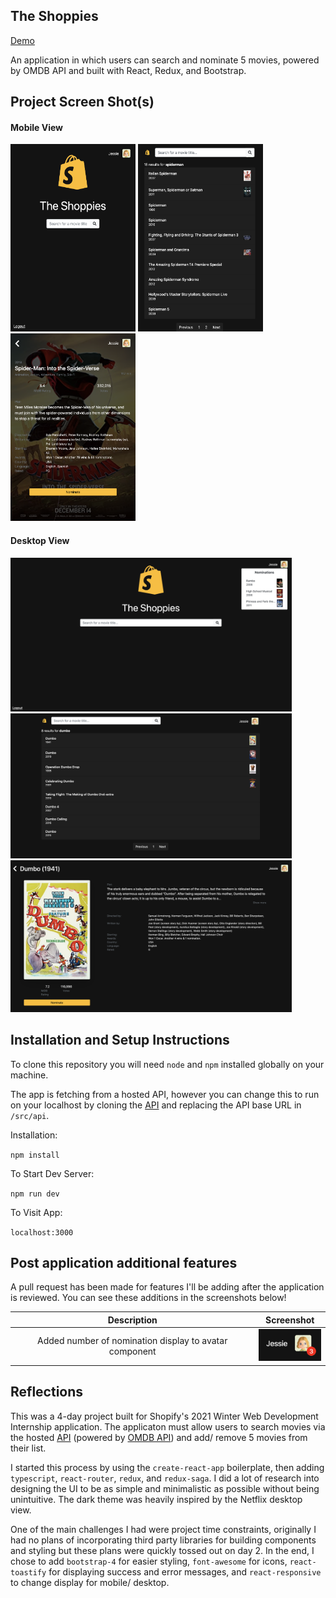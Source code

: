 ## The Shoppies 
[Demo](https://the-shoppies-award.herokuapp.com/welcome)

An application in which users can search and nominate 5 movies, powered by OMDB API and built with React, Redux, and Bootstrap.

## Project Screen Shot(s)

#### Mobile View
<p float="left">
  <img src="src/assets/screenshots/HomeScreen.png" alt="Home Screen Mobile" width="200" height="300"/>
  <img src="src/assets/screenshots/SearchResultsScreen.png" alt="Search Results Screen Mobile" width="200" height="300"/>
  <img src="src/assets/screenshots/MovieInfoScreenMobile.png" alt="Movie Info Screen Mobile" width="200" height="300"/>
</p>

#### Desktop View
<img src="src/assets/screenshots/HomeDesktop.png" alt="Home Screen Desktop" width="450"/>
<img src="src/assets/screenshots/SearchResultsDesktop.png" alt="Search Results Screen Desktop" width="450"/>
<img src="src/assets/screenshots/MovieInfoDesktop.png" alt="Movie Info Screen Desktop" width="450"/>

## Installation and Setup Instructions

To clone this repository you will need `node` and `npm` installed globally on your machine.  

The app is fetching from a hosted API, however you can change this to run on your localhost by cloning the [API](https://github.com/JessieW0010/shoppies-api) and replacing the API base URL in `/src/api`.

Installation:

`npm install`   

To Start Dev Server:

`npm run dev`  

To Visit App:

`localhost:3000`  

## Post application additional features

A pull request has been made for features I'll be adding after the application is reviewed. You can see these additions in the screenshots below!

| Description             |  Screenshot |
:-------------------------:|:-------------------------:
Added number of nomination display to avatar component  |  <img src="src/assets/screenshots/NumNominations.png" alt="Num nominations display" width="100"/>


## Reflections

This was a 4-day project built for Shopify's 2021 Winter Web Development Internship application. The applicaton must allow users to search movies via the hosted [API](https://frozen-dusk-95287.herokuapp.com) (powered by [OMDB API](http://www.omdbapi.com)) and add/ remove 5 movies from their list.

I started this process by using the `create-react-app` boilerplate, then adding `typescript`, `react-router`, `redux`, and `redux-saga`. I did a lot of research into designing the UI to be as simple and minimalistic as possible without being unintuitive. The dark theme was heavily inspired by the Netflix desktop view. 

One of the main challenges I had were project time constraints, originally I had no plans of incorporating third party libraries for building components and styling but these plans were quickly tossed out on day 2. In the end, I chose to add `bootstrap-4` for easier styling, `font-awesome` for icons, `react-toastify` for displaying success and error messages, and `react-responsive` to change display for mobile/ desktop. 
